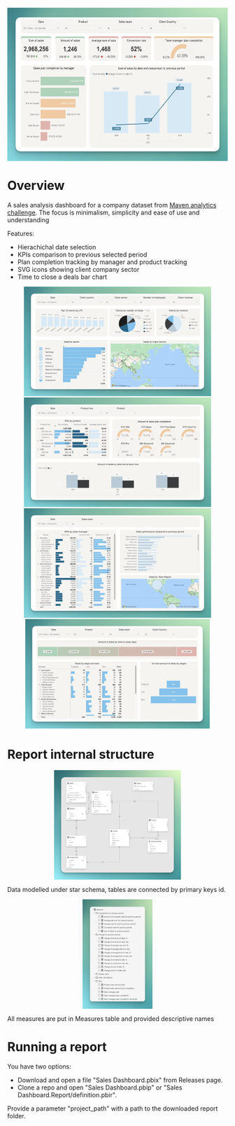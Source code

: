 <p align="center">
  <img align="center" src="images/page_01.png" height="350">
</p>

# Overview
A sales analysis dashboard for a company dataset from [Maven analytics challenge](https://mavenanalytics.io/challenges/maven-sales-challenge/8f59bcfa-d310-4947-b3d8-917b3cce270e). The focus is minimalism, simplicity and ease of use and understanding

Features:
- Hierachichal date selection
- KPIs comparison to previous selected period
- Plan completion tracking by manager and product tracking
- SVG icons showing client company sector
- Time to close a deals bar chart

<p align="center">
    <img src="images/page_02.png" height="250">
    <img src="images/page_03.png" height="250">
    <img src="images/page_04.png" height="250">
    <img src="images/page_05.png" height="250">
</p>

# Report internal structure
<p align="center">
  <img align="center" src="images/schema.png" height="250">
</p>

Data modelled under star schema, tables are connected by primary keys id.

<p align="center">
  <img align="center" src="images/measures_table.png" height="250">
</p>

All measures are put in Measures table and provided descriptive names

# Running a report
You have two options:
- Download and open a file "Sales Dashboard.pbix" from Releases page.
- Clone a repo and open "Sales Dashboard.pbip" or "Sales Dashboard.Report/definition.pbir".

Provide a parameter "project_path" with a path to the downloaded report folder.
